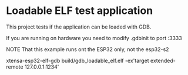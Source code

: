 # Loadable ELF test application

This project tests if the application can be loaded with GDB.

If you are running on hardware you need to modify .gdbinit to port :3333

NOTE That this example runs ont the ESP32 only, not the esp32-s2

xtensa-esp32-elf-gdb build/gdb_loadable_elf.elf -ex'target extended-remote 127.0.0.1:1234'
